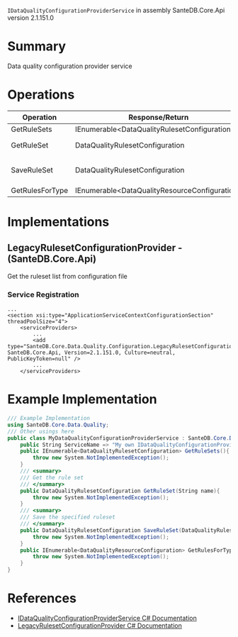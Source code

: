 `IDataQualityConfigurationProviderService` in assembly SanteDB.Core.Api version 2.1.151.0

# Summary
Data quality configuration provider service

# Operations

|Operation|Response/Return|Input/Parameter|Description|
|-|-|-|-|
|GetRuleSets|IEnumerable&lt;DataQualityRulesetConfiguration>|*none*|TODO|
|GetRuleSet|DataQualityRulesetConfiguration|*String* **name**|Get the rule set|
|SaveRuleSet|DataQualityRulesetConfiguration|*DataQualityRulesetConfiguration* **configuration**|Save the specified ruleset|
|GetRulesForType|IEnumerable&lt;DataQualityResourceConfiguration>|*none*|TODO|

# Implementations


## LegacyRulesetConfigurationProvider - (SanteDB.Core.Api)
Get the ruleset list from configuration file

### Service Registration
```markup
...
<section xsi:type="ApplicationServiceContextConfigurationSection" threadPoolSize="4">
	<serviceProviders>
		...
		<add type="SanteDB.Core.Data.Quality.Configuration.LegacyRulesetConfigurationProvider, SanteDB.Core.Api, Version=2.1.151.0, Culture=neutral, PublicKeyToken=null" />
		...
	</serviceProviders>
```
# Example Implementation
```csharp
/// Example Implementation
using SanteDB.Core.Data.Quality;
/// Other usings here
public class MyDataQualityConfigurationProviderService : SanteDB.Core.Data.Quality.IDataQualityConfigurationProviderService { 
	public String ServiceName => "My own IDataQualityConfigurationProviderService service";
	public IEnumerable<DataQualityRulesetConfiguration> GetRuleSets(){
		throw new System.NotImplementedException();
	}
	/// <summary>
	/// Get the rule set
	/// </summary>
	public DataQualityRulesetConfiguration GetRuleSet(String name){
		throw new System.NotImplementedException();
	}
	/// <summary>
	/// Save the specified ruleset
	/// </summary>
	public DataQualityRulesetConfiguration SaveRuleSet(DataQualityRulesetConfiguration configuration){
		throw new System.NotImplementedException();
	}
	public IEnumerable<DataQualityResourceConfiguration> GetRulesForType<T>(){
		throw new System.NotImplementedException();
	}
}
```

# References

* [IDataQualityConfigurationProviderService C# Documentation](http://santesuite.org/assets/doc/net/html/T_SanteDB_Core_Data_Quality_IDataQualityConfigurationProviderService.htm)
* [LegacyRulesetConfigurationProvider C# Documentation](http://santesuite.org/assets/doc/net/html/T_SanteDB_Core_Data_Quality_Configuration_LegacyRulesetConfigurationProvider.htm)
